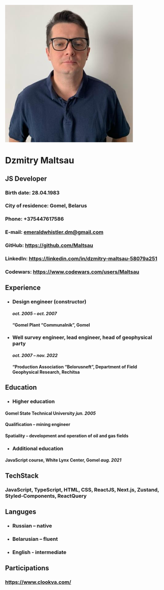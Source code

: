 ![avatar](/assets/images/avatar.png)

# Dzmitry Maltsau

## JS Developer

### Birth date: 28.04.1983

### City of residence: Gomel, Belarus

### Phone: +375447617586

### E-mail: emeraldwhistler.dm@gmail.com

### GitHub: https://github.com/Maltsau

### LinkedIn: https://linkedin.com/in/dzmitry-maltsau-58079a251

### Codewars: https://www.codewars.com/users/Maltsau

## Experience

- ### Design engineer (constructor)

  #### _oct. 2005 – oct. 2007_

  #### “Gomel Plant “Communalnik”, Gomel

- ### Well survey engineer, lead engineer, head of geophysical party
  #### _oct. 2007 – nov. 2022_
  #### “Production Association “Belorusneft”, Department of Field Geophysical Research, Rechitsa

## Education

- ### **Higher education**

#### **Gomel State Technical University** _jun. 2005_

#### Qualification – mining engineer

#### Spatiality – development and operation of oil and gas fields

- ### **Additional education**

#### **JavaScript course, White Lynx Center**, Gomel _aug. 2021_

## TechStack

### JavaScript, TypeScript, HTML, CSS, ReactJS, Next.js, Zustand, Styled-Components, ReactQuery

## Languges

- ### Russian – native
- ### Belarusian – fluent
- ### English - intermediate

## Participations

### https://www.clookva.com/
